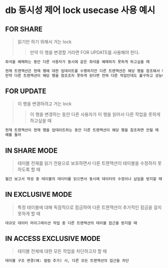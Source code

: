 # db 동시성 제어 lock usecase 사용 예시

## FOR SHARE

> 읽기만 하기 위해서 거는 lock
>
> > 만약 이 행을 변경할 거라면 FOR UPDATE를 사용해야 한다.

```txt
좌석을 예매하는 동안 다른 사용자가 동시에 같은 좌석을 예매하지 못하게 하고싶을 때

현재 트랜잭션은 현재 행에 대한 업데이트를 수행하지만 다른 트랜잭션은 해당 행을 참조해서 다른 작업을 수행해야할 때
만약 다른 트랜잭션이 해당 행을 참조조차 못하게 된다면 전혀 다른 작업인데도 불구하고 성능이 저하될 수 있다.
```

## FOR UPDATE

> 이 행을 변경하려고 거는 lock
>
> > 이 행을 변경하는 동안 다른 사용자가 이 행을 읽어서 다른 작업을 못하게 하고싶을 때

```txt
현재 트랜잭션이 현재 행을 업데이트하는 동안 다른 트랜잭션이 해당 행을 참조하면 안될 때
예를 들어
```

## IN SHARE MODE

> 테이블 전체를 읽기 전용으로 보호하면서 다른 트랜잭션이 테이블을 수정하지 못하도록 할 때

```txt
월간 보고서 작성 중 테이블의 데이터를 읽으면서 동시에 데이터의 수정이나 삽입을 방지할 때
```

## IN EXCLUSIVE MODE

> 특정 테이블에 대해 독점적으로 잠금하여 다른 트랜잭션이 추가적인 잠금을 걸지 못하게 할 때

```txt
대규모 데이터 마이그레이션 작업 중 다른 트랜잭션의 테이블 접근을 방지할 때
```

## IN ACCESS EXCLUSIVE MODE

> 테이블 전체에 대한 모든 작업을 차단하고자 할 때

```txt
테이블 구조 변경(예: 컬럼 추가) 시, 다른 모든 트랜잭션의 접근을 차단
```

